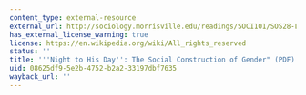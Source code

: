 ```yaml
---
content_type: external-resource
external_url: http://sociology.morrisville.edu/readings/SOCI101/SOS28-Lorber-NightToHisDay.pdf
has_external_license_warning: true
license: https://en.wikipedia.org/wiki/All_rights_reserved
status: ''
title: '''Night to His Day'': The Social Construction of Gender" (PDF)'
uid: 08625df9-5e2b-4752-b2a2-33197dbf7635
wayback_url: ''
---
```

